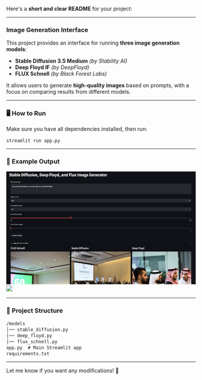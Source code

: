 Here's a **short and clear README** for your project:  

---

### **Image Generation Interface**  

This project provides an interface for running **three image generation models**:  
- **Stable Diffusion 3.5 Medium** *(by Stability AI)*  
- **Deep Floyd IF** *(by DeepFloyd)*  
- **FLUX Schnell** *(by Black Forest Labs)*  

It allows users to generate **high-quality images** based on prompts, with a focus on comparing results from different models.  

---

### **🖥️ How to Run**  
Make sure you have all dependencies installed, then run:  
```bash
streamlit run app.py
```

---

### **📸 Example Output**  
 <img src="./figs/fig2.png" height="300px">
 <img src="./figs/fig1.png" height="300px">

---

### **📂 Project Structure**  
```
/models
│── stable_diffusion.py
│── deep_floyd.py
│── flux_schnell.py
app.py  # Main Streamlit app
requirements.txt
```

---

Let me know if you want any modifications! 🚀